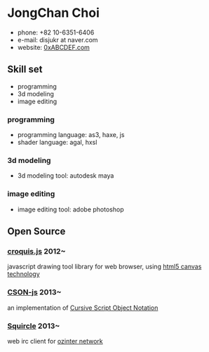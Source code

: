 JongChan Choi
===
 * phone: +82 10-6351-6406
 * e-mail: disjukr at naver.com
 * website: [0xABCDEF.com](http://0xabcdef.com/)

Skill set
---
 * programming
 * 3d modeling
 * image editing

### programming
 * programming language: as3, haxe, js
 * shader language: agal, hxsl

### 3d modeling
 * 3d modeling tool: autodesk maya

### image editing
 * image editing tool: adobe photoshop


Open Source
---
### [croquis.js](https://github.com/disjukr/croquis.js) 2012~
javascript drawing tool library for web browser,
using [html5 canvas technology](https://developer.mozilla.org/en-US/docs/HTML/Canvas)

### [CSON-js](https://github.com/disjukr/CSON-js) 2013~
an implementation of [Cursive Script Object Notation](https://github.com/lifthrasiir/cson)

### [Squircle](https://github.com/disjukr/Squircle) 2013~
web irc client for [ozinter network](http://ozinger.org/)
